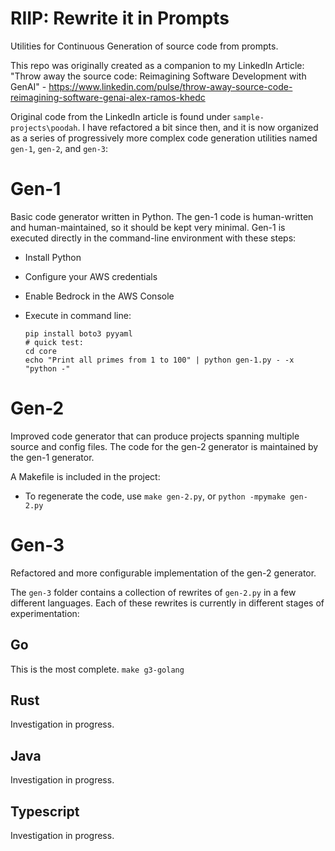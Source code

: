 # RIIP: Rewrite it in Prompts

Utilities for Continuous Generation of source code from prompts.

This repo was originally created as a companion to my LinkedIn Article: "Throw away the source code: Reimagining Software Development with GenAI" - https://www.linkedin.com/pulse/throw-away-source-code-reimagining-software-genai-alex-ramos-khedc

Original code from the LinkedIn article is found under `sample-projects\poodah`. I have refactored a bit since then, and it is now organized as a series of progressively more complex code generation utilities named `gen-1`, `gen-2`, and `gen-3`:

# Gen-1

Basic code generator written in Python. The gen-1 code is human-written and human-maintained, 
so it should be kept very minimal. Gen-1 is executed directly in the command-line environment
with these steps:

  - Install Python
  - Configure your AWS credentials
  - Enable Bedrock in the AWS Console
  - Execute in command line:

        pip install boto3 pyyaml
        # quick test:
        cd core
        echo "Print all primes from 1 to 100" | python gen-1.py - -x "python -"

# Gen-2

Improved code generator that can produce projects spanning multiple source and config files.
The code for the gen-2 generator is maintained by the gen-1 generator.

A Makefile is included in the project:
- To regenerate the code, use `make gen-2.py`, or `python -mpymake gen-2.py`

# Gen-3

Refactored and more configurable implementation of the gen-2 generator.

The `gen-3` folder contains a collection of rewrites of `gen-2.py` in a few different languages. Each of these rewrites is currently in different stages of experimentation:

## Go

This is the most complete. `make g3-golang`

## Rust

Investigation in progress.

## Java

Investigation in progress.

## Typescript

Investigation in progress.
